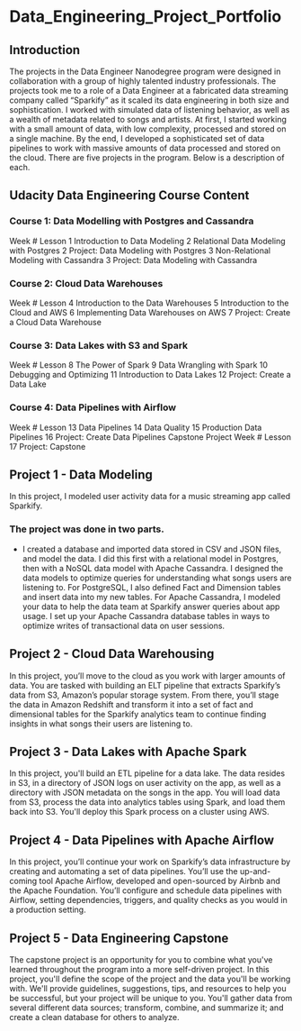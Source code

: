 # Data_Engineering_Project_Portfolio

## Introduction 
The projects in the Data Engineer Nanodegree program were designed in collaboration with a group of highly talented industry professionals. The projects took me to a role of a Data Engineer at a fabricated data streaming company called “Sparkify” as it scaled its data engineering in both size and sophistication. I worked with simulated data of listening behavior, as well as a wealth of metadata related to songs and artists. At first, I started working with a small amount of data, with low complexity, processed and stored on a single machine. By the end, I developed a sophisticated set of data pipelines to work with massive amounts of data processed and stored on the cloud. There are five projects in the program. Below is a description of each.

## Udacity Data Engineering Course Content
### Course 1: Data Modelling with Postgres and Cassandra
Week #	Lesson
1	Introduction to Data Modeling
2	Relational Data Modeling with Postgres
2	Project: Data Modeling with Postgres
3	Non-Relational Modeling with Cassandra
3	Project: Data Modeling with Cassandra

### Course 2: Cloud Data Warehouses
Week #	Lesson
4	Introduction to the Data Warehouses
5	Introduction to the Cloud and AWS
6	Implementing Data Warehouses on AWS
7	Project: Create a Cloud Data Warehouse

### Course 3: Data Lakes with S3 and Spark
Week #	Lesson
8	The Power of Spark
9	Data Wrangling with Spark
10	Debugging and Optimizing
11	Introduction to Data Lakes
12	Project: Create a Data Lake

### Course 4: Data Pipelines with Airflow
Week #	Lesson
13	Data Pipelines
14	Data Quality
15	Production Data Pipelines
16	Project: Create Data Pipelines
Capstone Project
Week #	Lesson
17	Project: Capstone

## Project 1 - Data Modeling
In this project, I modeled user activity data for a music streaming app called Sparkify. 
### The project was done in two parts.
* I created a database and imported data stored in CSV and JSON files, and model the data. I did this first with a relational model in Postgres, then with a NoSQL data model with Apache Cassandra. I designed the data models to optimize queries for understanding what songs users are listening to. For PostgreSQL, I also defined Fact and Dimension tables and insert data into my new tables. For Apache Cassandra, I modeled your data to help the data team at Sparkify answer queries about app usage. I set up your Apache Cassandra database tables in ways to optimize writes of transactional data on user sessions.

## Project 2 - Cloud Data Warehousing
In this project, you’ll move to the cloud as you work with larger amounts of data. You are tasked with building an ELT pipeline that extracts Sparkify’s data from S3, Amazon’s popular storage system. From there, you’ll stage the data in Amazon Redshift and transform it into a set of fact and dimensional tables for the Sparkify analytics team to continue finding insights in what songs their users are listening to.

## Project 3 - Data Lakes with Apache Spark
In this project, you'll build an ETL pipeline for a data lake. The data resides in S3, in a directory of JSON logs on user activity on the app, as well as a directory with JSON metadata on the songs in the app. You will load data from S3, process the data into analytics tables using Spark, and load them back into S3. You'll deploy this Spark process on a cluster using AWS.

## Project 4 - Data Pipelines with Apache Airflow
In this project, you’ll continue your work on Sparkify’s data infrastructure by creating and automating a set of data pipelines. You’ll use the up-and-coming tool Apache Airflow, developed and open-sourced by Airbnb and the Apache Foundation. You’ll configure and schedule data pipelines with Airflow, setting dependencies, triggers, and quality checks as you would in a production setting.

## Project 5 - Data Engineering Capstone
The capstone project is an opportunity for you to combine what you've learned throughout the program into a more self-driven project. In this project, you'll define the scope of the project and the data you'll be working with. We'll provide guidelines, suggestions, tips, and resources to help you be successful, but your project will be unique to you. You'll gather data from several different data sources; transform, combine, and summarize it; and create a clean database for others to analyze.
